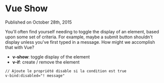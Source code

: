 # Vue Show  
Published on October 28th, 2015

You'll often find yourself needing to toggle the display of an element, based upon some set of criteria. For example, maybe a submit button shouldn't display unless you've first typed in a message. How might we accomplish that with Vue?


- **v-show**: toggle display of the element
- **v-if**: create / remove the element

```html
// Ajoute le propriété disable si la condition est true
v-bind:disabled="! message"
```
